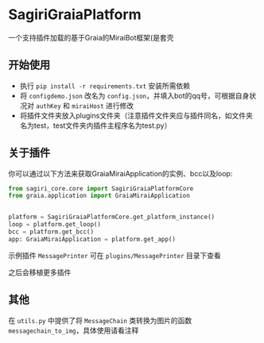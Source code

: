 # SagiriGraiaPlatform
一个支持插件加载的基于Graia的MiraiBot框架(是套壳

## 开始使用
- 执行 `pip install -r requirements.txt` 安装所需依赖
- 将 `configdemo.json` 改名为 `config.json`，并填入bot的qq号，可根据自身状况对 `authKey` 和 `miraiHost` 进行修改
- 将插件文件夹放入plugins文件夹（注意插件文件夹应与插件同名，如文件夹名为test，test文件夹内插件主程序名为test.py）

## 关于插件
你可以通过以下方法来获取GraiaMiraiApplication的实例、bcc以及loop:
```python
from sagiri_core.core import SagiriGraiaPlatformCore
from graia.application import GraiaMiraiApplication


platform = SagiriGraiaPlatformCore.get_platform_instance()
loop = platform.get_loop()
bcc = platform.get_bcc()
app: GraiaMiraiApplication = platform.get_app()
```
示例插件 `MessagePrinter` 可在 `plugins/MessagePrinter` 目录下查看

之后会移植更多插件

## 其他
在 `utils.py` 中提供了将 `MessageChain` 类转换为图片的函数 `messagechain_to_img`，具体使用请看注释